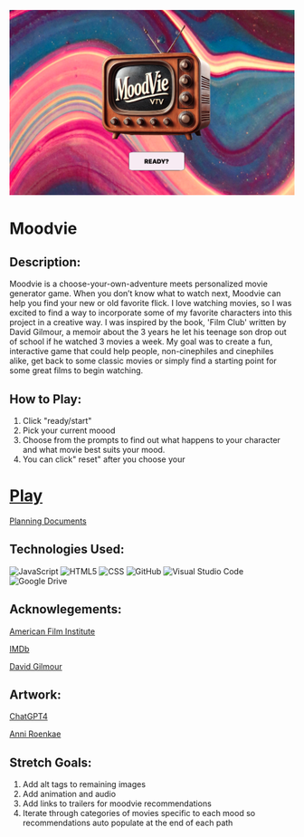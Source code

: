 ![Moodvie](assets/img/Screenshot.png)

# Moodvie  

## Description:
Moodvie is a choose-your-own-adventure meets personalized movie generator game. When you don’t know what to watch next, Moodvie can help you find your new or old favorite flick. I love watching movies, so I was excited to find a way to incorporate some of my favorite characters into this project in a creative way. I was inspired by the book, 'Film Club' written by David Gilmour, a memoir about the 3 years he let his teenage son drop out of school if he watched 3 movies a week. My goal was to create a fun, interactive game that could help people, non-cinephiles and cinephiles alike, get back to some classic movies or simply find a starting point for some great films to begin watching.

## How to Play:
1. Click "ready/start"
2. Pick your current moood
3. Choose from the prompts to find out what happens to your character and what movie best suits your mood.
4. You can click" reset" after you choose your

# [Play](https://incogn-ito.github.io/moodvie/)

[Planning Documents](https://docs.google.com/document/d/14sEc207wUQUH7VWI_DEM9FekjYFtgBQHSiLgz_-qOk4/edit?usp=sharing)

## Technologies Used:

![JavaScript](https://img.shields.io/badge/javascript-%23323330.svg?style=for-the-badge&logo=javascript&logoColor=%23F7DF1E)
![HTML5](https://img.shields.io/badge/html5-%23E34F26.svg?style=for-the-badge&logo=html5&logoColor=white)
![CSS](https://camo.githubusercontent.com/9bb8902d6fde4b0ea32ebdb8e5162dd578cd13d693ab8d35ed5eb7daad78abf8/68747470733a2f2f696d672e736869656c64732e696f2f62616467652f4353532d3233393132303f267374796c653d666f722d7468652d6261646765266c6f676f3d63737333266c6f676f436f6c6f723d7768697465)
![GitHub](https://img.shields.io/badge/github-%23121011.svg?style=for-the-badge&logo=github&logoColor=white)
![Visual Studio Code](https://img.shields.io/badge/Visual%20Studio%20Code-0078d7.svg?style=for-the-badge&logo=visual-studio-code&logoColor=white)
![Google Drive](https://img.shields.io/badge/Google%20Drive-4285F4?style=for-the-badge&logo=googledrive&logoColor=white)

## Acknowlegements:

[American Film Institute](https://www.afi.com/afis-100-years-100-movies-10th-anniversary-edition/)

[IMDb](Imdb.com) 

[David Gilmour](https://en.wikipedia.org/wiki/The_Film_Club)

## Artwork:

[ChatGPT4](chatGPT.com)

[Anni Roenkae](https://www.pexels.com/@anniroenkae/highlights/)

## Stretch Goals:
1. Add alt tags to remaining images
2. Add animation and audio
3. Add links to trailers for moodvie recommendations
4. Iterate through categories of movies specific to each mood so recommendations auto populate at the end of each path









